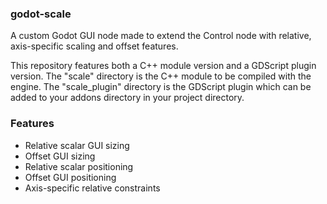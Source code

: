 ### godot-scale
A custom Godot GUI node made to extend the Control node with relative, axis-specific scaling and offset features.

This repository features both a C++ module version and a GDScript plugin version. The "scale" directory is the C++ module to be compiled with the engine. The "scale_plugin" directory is the GDScript plugin which can be added to your addons directory in your project directory.

### Features
- Relative scalar GUI sizing
- Offset GUI sizing
- Relative scalar positioning
- Offset GUI positioning
- Axis-specific relative constraints
